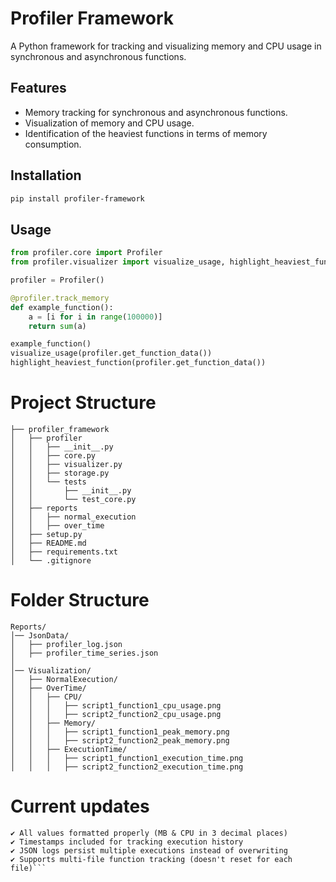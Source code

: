 # Profiler Framework
A Python framework for tracking and visualizing memory and CPU usage in synchronous and asynchronous functions.
## Features
- Memory tracking for synchronous and asynchronous functions.
- Visualization of memory and CPU usage.
- Identification of the heaviest functions in terms of memory consumption.

## Installation
```bash
pip install profiler-framework
```

## Usage
```python
from profiler.core import Profiler
from profiler.visualizer import visualize_usage, highlight_heaviest_function

profiler = Profiler()

@profiler.track_memory
def example_function():
    a = [i for i in range(100000)]
    return sum(a)

example_function()
visualize_usage(profiler.get_function_data())
highlight_heaviest_function(profiler.get_function_data())
```
# Project Structure
```
├── profiler_framework
│   ├── profiler
│   │   ├── __init__.py
│   │   ├── core.py
│   │   ├── visualizer.py
│   │   ├── storage.py
│   │   └── tests
│   │       ├── __init__.py
│   │       └── test_core.py
│   ├── reports
│   │   ├── normal_execution
│   │   ├── over_time
│   ├── setup.py
│   ├── README.md
│   ├── requirements.txt
│   └── .gitignore

```
# Folder Structure
```
Reports/
│── JsonData/
│   ├── profiler_log.json
│   ├── profiler_time_series.json
│
│── Visualization/
│   ├── NormalExecution/
│   ├── OverTime/
│   │   ├── CPU/
│   │   │   ├── script1_function1_cpu_usage.png
│   │   │   ├── script2_function2_cpu_usage.png
│   │   ├── Memory/
│   │   │   ├── script1_function1_peak_memory.png
│   │   │   ├── script2_function2_peak_memory.png
│   │   ├── ExecutionTime/
│   │   │   ├── script1_function1_execution_time.png
│   │   │   ├── script2_function2_execution_time.png
```

# Current updates
```Now supports both sync and async functions
✔ All values formatted properly (MB & CPU in 3 decimal places)
✔ Timestamps included for tracking execution history
✔ JSON logs persist multiple executions instead of overwriting
✔ Supports multi-file function tracking (doesn't reset for each file)```